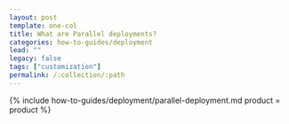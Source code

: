 ```yaml
---
layout: post
template: one-col
title: What are Parallel deployments?
categories: how-to-guides/deployment
lead: ""
legacy: false
tags: ["customization"]
permalink: /:collection/:path
---
```





{% include how-to-guides/deployment/parallel-deployment.md product = product %}
